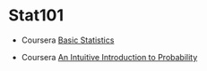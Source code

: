 ﻿# Stat101

- Coursera [Basic Statistics](https://click.linksynergy.com/deeplink?id=skg/Sko/Ybo&mid=40328&murl=https%3A%2F%2Fwww.coursera.org%2Flearn%2Fbasic-statistics) 

- Coursera [An Intuitive Introduction to Probability](https://click.linksynergy.com/deeplink?id=skg/Sko/Ybo&mid=40328&murl=https%3A%2F%2Fwww.coursera.org%2Flearn%2Fintroductiontoprobability) 
